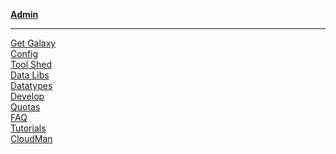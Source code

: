 <div class="linkbox trim-p">

**[Admin](/admin/)**

---

[Get Galaxy](/src/admin/get-galaxy/index.md)  
[Config](/src/admin/config/index.md)  
[Tool Shed](/toolshed/)  
[Data Libs](/src/admin/data-libraries/index.md)  
[Datatypes](/src/admin/datatypes/index.md)  
[Develop](/develop/)  
[Quotas](/src/admin/disk-quotas/index.md)  
[FAQ](/src/admin/faq/index.md)  
[Tutorials](/src/admin/training/index.md)  
[CloudMan](/cloudman/)  

</div>
